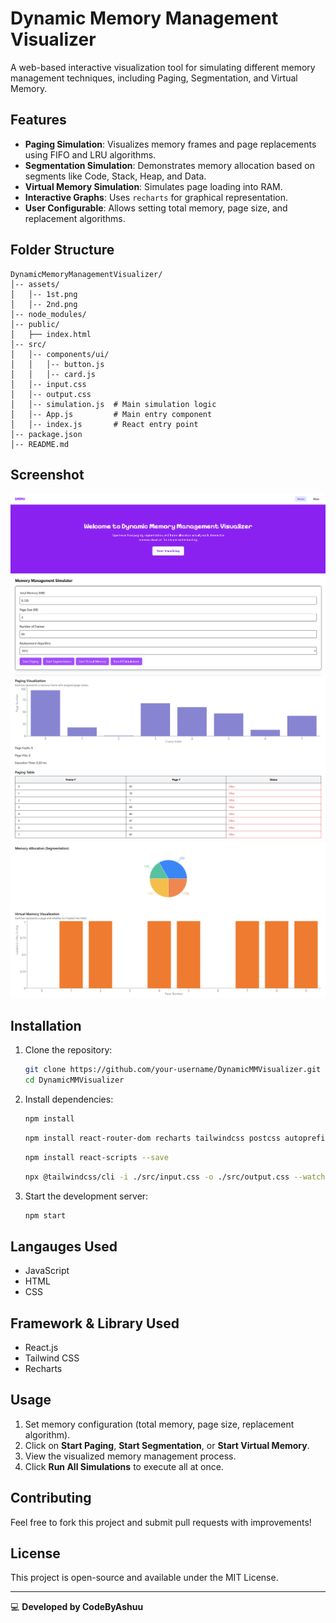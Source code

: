 # Dynamic Memory Management Visualizer

A web-based interactive visualization tool for simulating different memory management techniques, including Paging, Segmentation, and Virtual Memory.

## Features
- **Paging Simulation**: Visualizes memory frames and page replacements using FIFO and LRU algorithms.
- **Segmentation Simulation**: Demonstrates memory allocation based on segments like Code, Stack, Heap, and Data.
- **Virtual Memory Simulation**: Simulates page loading into RAM.
- **Interactive Graphs**: Uses `recharts` for graphical representation.
- **User Configurable**: Allows setting total memory, page size, and replacement algorithms.

## Folder Structure
```
DynamicMemoryManagementVisualizer/
│-- assets/
│   │-- 1st.png
│   │-- 2nd.png
│-- node_modules/
│-- public/
│   ├── index.html
│-- src/
│   │-- components/ui/
│   │   │-- button.js
│   │   │-- card.js
│   │-- input.css
│   │-- output.css
│   │-- simulation.js  # Main simulation logic
│   │-- App.js         # Main entry component
│   │-- index.js       # React entry point
│-- package.json
│-- README.md
```

## Screenshot

![Memory Management Simulation](./1st.png.png)
![Memory Management Simulation](./2nd.png.png)
![Memory Management Simulation](./3rd.png.png)

## Installation
1. Clone the repository:
   ```bash
   git clone https://github.com/your-username/DynamicMMVisualizer.git
   cd DynamicMMVisualizer
   ```
2. Install dependencies:
   ```bash
   npm install
   ```
   ```bash
   npm install react-router-dom recharts tailwindcss postcss autoprefixer
   ```
   ```bash
   npm install react-scripts --save
   ```
   ```bash
   npx @tailwindcss/cli -i ./src/input.css -o ./src/output.css --watch
   ```
   
3. Start the development server:
   ```bash
   npm start
   ```
## Langauges Used
- JavaScript
- HTML
- CSS

## Framework & Library Used
- React.js
- Tailwind CSS
- Recharts

## Usage
1. Set memory configuration (total memory, page size, replacement algorithm).
2. Click on **Start Paging**, **Start Segmentation**, or **Start Virtual Memory**.
3. View the visualized memory management process.
4. Click **Run All Simulations** to execute all at once.

## Contributing
Feel free to fork this project and submit pull requests with improvements!

## License
This project is open-source and available under the MIT License.

---
💻 **Developed by CodeByAshuu**
